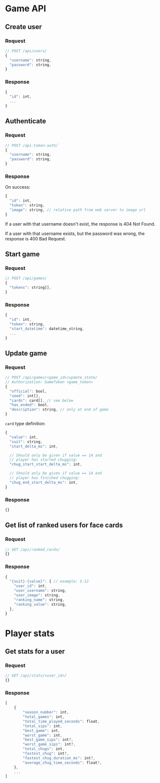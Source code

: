 # Game API

## Create user

### Request
```javascript
// POST /api/users/
{
  "username": string,
  "password": string,
}
```

### Response
```javascript
{
  "id": int,
  ...
}
```

## Authenticate

### Request
```javascript
// POST /api-token-auth/`
{
  "username": string,
  "password": string,
}
```

### Response
On success:
```javascript
{
  "id": int,
  "token": string,
  "image": string, // relative path from web server to image url
}
```

If a user with that username doesn't exist, the response is 404 Not Found.

If a user with that username exists, but the password was wrong, the response is 400 Bad Request.

## Start game

### Request
```javascript
// POST /api/games/
{
  "tokens": string[],
}
```

### Response
```javascript
{
  "id": int,
  "token": string,
  "start_datetime": datetime_string,
  ...
}
```

## Update game

### Request
```javascript
// POST /api/games/<game_id>/update_state/
// Authorization: GameToken <game_token>
{
  "official": bool,
  "seed": int[],
  "cards": card[], // see below
  "has_ended": bool,
  "description": string, // only at end of game
}
```

`card` type definition:
```javascript
{
  "value": int,
  "suit": string,
  "start_delta_ms": int,

  // Should only be given if value == 14 and
  // player has started chugging:
  "chug_start_start_delta_ms": int,

  // Should only be given if value == 14 and
  // player has finished chugging:
  "chug_end_start_delta_ms": int,
}
```

### Response
```javascript
{}
```

## Get list of ranked users for face cards

### Request
```javascript
// GET /api/ranked_cards/
{}
```

### Response
```javascript
{
  "{suit}-{value}": { // example: S-12
    "user_id": int,
    "user_username": string,
    "user_image": string,
    "ranking_name": string,
    "ranking_value": string,
  },
}
```

# Player stats

## Get stats for a user

### Request
```javascript
// GET /api/stats/<user_id>/
{}
```

### Response
```javascript
[
    {
        "season_number": int,
        "total_games": int,
        "total_time_played_seconds": float,
        "total_sips": int,
        "best_game": int,
        "worst_game": int,
        "best_game_sips": int?,
        "worst_game_sips": int?,
        "total_chugs": int,
        "fastest_chug": int?,
        "fastest_chug_duration_ms": int?,
        "average_chug_time_seconds": float?,
    },
    ...
]
```
